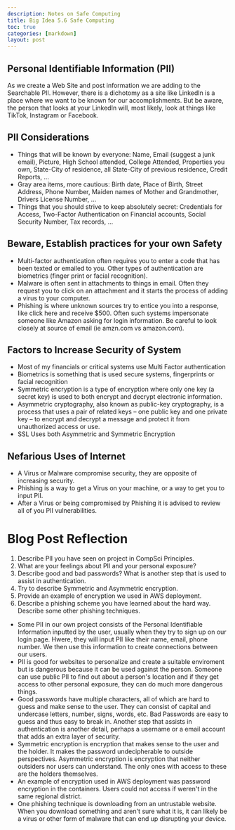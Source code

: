 ```yaml
---
description: Notes on Safe Computing
title: Big Idea 5.6 Safe Computing
toc: true
categories: [markdown]
layout: post
---
```


## Personal Identifiable Information (PII)

As we create a Web Site and post information we are adding to the Searchable PII. However, there is a dichotomy as a site like LinkedIn is a place where we want to be known for our accomplishments. But be aware, the person that looks at your LinkedIn will, most likely, look at things like TikTok, Instagram or Facebook.

## PII Considerations
- Things that will be known by everyone: Name, Email (suggest a junk email), Picture, High School attended, College Attended, Properties you own, State-City of residence, all State-City of previous residence, Credit Reports, …
- Gray area items, more cautious: Birth date, Place of Birth, Street Address, Phone Number, Maiden names of Mother and Grandmother, Drivers License Number, …
- Things that you should strive to keep absolutely secret: Credentials for Access, Two-Factor Authentication on Financial accounts, Social Security Number, Tax records, …

## Beware, Establish practices for your own Safety
- Multi-factor authentication often requires you to enter a code that has been texted or emailed to you. Other types of authentication are biometrics (finger print or facial recognition).
- Malware is often sent in attachments to things in email. Often they request you to click on an attachment and it starts the process of adding a virus to your computer.
- Phishing is where unknown sources try to entice you into a response, like click here and receive $500. Often such systems impersonate someone like Amazon asking for login information. Be careful to look closely at source of email (ie amzn.com vs amazon.com).

## Factors to Increase Security of System
- Most of my financials or critical systems use Multi Factor authentication
- Biometrics is something that is used secure systems, fingerprints or facial recognition
- Symmetric encryption is a type of encryption where only one key (a secret key) is used to both encrypt and decrypt electronic information.
- Asymmetric cryptography, also known as public-key cryptography, is a process that uses a pair of related keys – one public key and one private key – to encrypt and decrypt a message and protect it from unauthorized access or use.
- SSL Uses both Asymmetric and Symmetric Encryption

## Nefarious Uses of Internet
- A Virus or Malware compromise security, they are opposite of increasing security.
- Phishing is a way to get a Virus on your machine, or a way to get you to input PII.
- After a Virus or being compromised by Phishing it is advised to review all of you PII vulnerabilities.

# Blog Post Reflection
1. Describe PII you have seen on project in CompSci Principles.
2. What are your feelings about PII and your personal exposure?
3. Describe good and bad passwords? What is another step that is used to assist in authentication.
4. Try to describe Symmetric and Asymmetric encryption.
5. Provide an example of encryption we used in AWS deployment.
6. Describe a phishing scheme you have learned about the hard way. Describe some other phishing techniques.

- Some PII in our own project consists of the Personal Identifiable Information inputted by the user, usually when they try to sign up on our login page. Hwere, they will input PII like their name, email, phone number. We then use this information to create connections between our users.
- PII is good for websites to personalize and create a suitable enviroment but is dangerous because it can be used against the person. Someone can use public PII to find out about a person's location and if they get access to other personal exposure, they can do much more dangerous things.
- Good passwords have multiple characters, all of which are hard to guess and make sense to the user. They can consist of capital and undercase letters, number, signs, words, etc. Bad Passwords are easy to guess and thus easy to break in. Another step that assists in authentication is another detail, perhaps a username or a email account that adds an extra layer of security.
- Symmetric encryption is encryption that makes sense to the user and the holder. It makes the password undecipherable to outside perspectives. Asymmetric encryption is encryption that neither outsiders nor users can understand. The only ones with access to these are the holders themselves.
- An example of encryption used in AWS deployment was password encryption in the containers. Users could not access if weren't in the same regional district.
- One phishing technique is downloading from an untrustable website. When you download something and aren't sure what it is, it can likely be a virus or other form of malware that can end up disrupting your device.